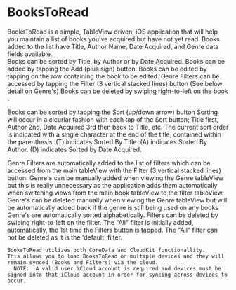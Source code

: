 # BooksToRead

BooksToRead is a simple, TableView driven, iOS application that will help you maintain a list of books you've acquired but have not yet read. 
Books added to the list have Title, Author Name, Date Acquired, and Genre data fields available.  
Books can be sorted by Title, by Author or by Date Acquired.
Books can be added by tapping the Add (plus sign) button.
Books can be edited by tapping on the row containing the book to be edited.
Genre Filters can be accessed by tapping the Filter (3 vertical stacked lines) button (See below detail on Genre's)
Books can be deleted by swiping right-to-left on the book .

Books can be sorted by tapping the Sort (up/down arrow) button
    Sorting will occur in a cicurlar fashion with each tap of the Sort button; Title first, Author 2nd, Date Acquired 3rd then back to Title, etc.
    The current sort order is indicated with a single character at the end of the title, contained within the parenthesis.
    (T) indicates Sorted By Title.
    (A) indicates Sorted By Author.
    (D) indicates Sorted by Date Acquired.
    
    
Genre Filters are automatically added to the list of filters which can be accessed from the main tableView with the Filter (3 vertical stacked lines) button.
    Genre's can be manually added when viewing the Genre tableView but this is really unnecessary as the application adds them automatically when switching
    views from the main book tableView to the filter tableView.
    Genre's can be deleted manually when viewing the Genre tableView but will be automatically added back if the genre is still being used on any books
    Genre's are automatically sorted alphabetically.
    Filters can be deleted by swiping right-to-left on the filter.
    The "All" filter is initially added, automatically,  the 1st time the Filters button is tapped.
    The "All" filter can not be deleted as it is the 'default' filter.
    
    BooksToRead utilizes both CoreData and CloudKit functionallity.
    This allows you to load BooksToRead on multiple devices and they will remain synced (Books and Filters) via the cloud.
      NOTE:  A valid user iCloud account is required and devices must be signed into that iCloud account in order for syncing across devices to occur.
    
